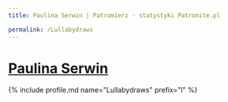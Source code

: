 ```yaml
---
title: Paulina Serwin | Patromierz - statystyki Patronite.pl

permalink: /Lullabydraws
---
```


# [Paulina Serwin](https://patronite.pl/Lullabydraws)

{% include profile.md name="Lullabydraws" prefix="l" %}
